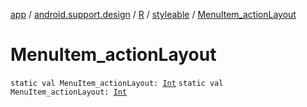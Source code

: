 [app](../../../index.md) / [android.support.design](../../index.md) / [R](../index.md) / [styleable](index.md) / [MenuItem_actionLayout](./-menu-item_action-layout.md)

# MenuItem_actionLayout

`static val MenuItem_actionLayout: `[`Int`](https://kotlinlang.org/api/latest/jvm/stdlib/kotlin/-int/index.html)
`static val MenuItem_actionLayout: `[`Int`](https://kotlinlang.org/api/latest/jvm/stdlib/kotlin/-int/index.html)